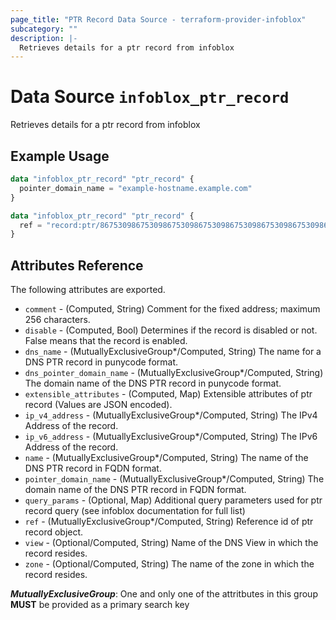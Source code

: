```yaml
---
page_title: "PTR Record Data Source - terraform-provider-infoblox"
subcategory: ""
description: |-
  Retrieves details for a ptr record from infoblox
---
```


# Data Source `infoblox_ptr_record`

Retrieves details for a ptr record from infoblox

## Example Usage

```terraform
data "infoblox_ptr_record" "ptr_record" {
  pointer_domain_name = "example-hostname.example.com"
}
```

```terraform
data "infoblox_ptr_record" "ptr_record" {
  ref = "record:ptr/867530986753098675309867530986753098675309867530986753098675309:6.4.19.172.in-addr.arpa/default"
}
```

## Attributes Reference

The following attributes are exported.

- `comment` - (Computed, String) Comment for the fixed address; maximum 256 characters.
- `disable` - (Computed, Bool) Determines if the record is disabled or not. False means that the record is enabled.
- `dns_name` -  (MutuallyExclusiveGroup*/Computed, String) The name for a DNS PTR record in punycode format.
- `dns_pointer_domain_name` -  (MutuallyExclusiveGroup*/Computed, String) The domain name of the DNS PTR record in punycode format.
- `extensible_attributes` - (Computed, Map) Extensible attributes of ptr record (Values are JSON encoded).
- `ip_v4_address` -  (MutuallyExclusiveGroup*/Computed, String) The IPv4 Address of the record.
- `ip_v6_address` -  (MutuallyExclusiveGroup*/Computed, String) The IPv6 Address of the record.
- `name` -  (MutuallyExclusiveGroup*/Computed, String) The name of the DNS PTR record in FQDN format.
- `pointer_domain_name` -  (MutuallyExclusiveGroup*/Computed, String) The domain name of the DNS PTR record in FQDN format.
- `query_params` - (Optional, Map) Additional query parameters used for ptr record query (see infoblox documentation for full list)
- `ref` -  (MutuallyExclusiveGroup*/Computed, String) Reference id of ptr record object.
- `view` - (Optional/Computed, String) Name of the DNS View in which the record resides.
- `zone` - (Optional/Computed, String) The name of the zone in which the record resides.

**_MutuallyExclusiveGroup_**: One and only one of the attritbutes in this group **MUST** be provided as a primary search key